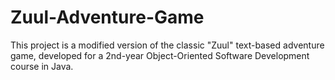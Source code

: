 # Zuul-Adventure-Game
This project is a modified version of the classic "Zuul" text-based adventure game, developed for a 2nd-year Object-Oriented Software Development course in Java.
